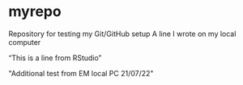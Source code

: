 # myrepo
Repository for testing my Git/GitHub setup
A line I wrote on my local computer  

“This is a line from RStudio”

"Additional test from EM local PC 21/07/22"

